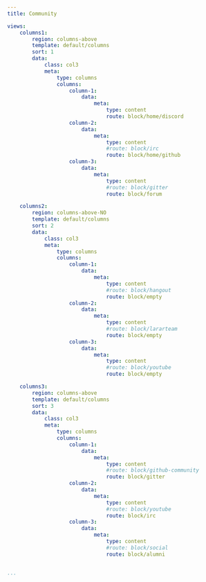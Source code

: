 ```yaml
---
title: Community

views:
    columns1:
        region: columns-above
        template: default/columns
        sort: 1
        data:
            class: col3
            meta:
                type: columns
                columns:
                    column-1:
                        data:
                            meta:
                                type: content
                                route: block/home/discord
                    column-2:
                        data:
                            meta:
                                type: content
                                #route: block/irc
                                route: block/home/github
                    column-3:
                        data:
                            meta:
                                type: content
                                #route: block/gitter
                                route: block/forum

    columns2:
        region: columns-above-NO
        template: default/columns
        sort: 2
        data:
            class: col3
            meta:
                type: columns
                columns:
                    column-1:
                        data:
                            meta:
                                type: content
                                #route: block/hangout
                                route: block/empty
                    column-2:
                        data:
                            meta:
                                type: content
                                #route: block/lararteam
                                route: block/empty
                    column-3:
                        data:
                            meta:
                                type: content
                                #route: block/youtube
                                route: block/empty

    columns3:
        region: columns-above
        template: default/columns
        sort: 3
        data:
            class: col3
            meta:
                type: columns
                columns:
                    column-1:
                        data:
                            meta:
                                type: content
                                #route: block/github-community
                                route: block/gitter
                    column-2:
                        data:
                            meta:
                                type: content
                                #route: block/youtube
                                route: block/irc
                    column-3:
                        data:
                            meta:
                                type: content
                                #route: block/social
                                route: block/alumni


...
```

<!--
Community
===========================

Vad göra mer?

Snabb översikt om vad som händer var.

Block om senaste i forum, chatt, github, (gitter).

(Notera senaste "läraraktivitet"?)

Senaste bilden på instagram.

Senaste builds on Travis & Scrutinizer?

Om lärarteamet?
-->
